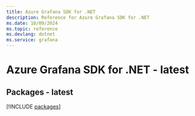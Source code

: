```yaml
---
title: Azure Grafana SDK for .NET
description: Reference for Azure Grafana SDK for .NET
ms.date: 10/09/2024
ms.topic: reference
ms.devlang: dotnet
ms.service: grafana
---
```

# Azure Grafana SDK for .NET - latest
## Packages - latest
[!INCLUDE [packages](grafana-index.md)]